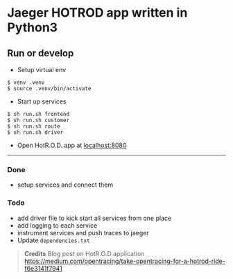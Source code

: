 # Jaeger HOTROD app written in Python3

## Run or develop

- Setup virtual env
```
$ venv .venv
$ source .venv/bin/activate
```
- Start up services
```
$ sh run.sh frontend
$ sh run.sh customer
$ sh run.sh route
$ sh run.sh driver
```
- Open HotR.O.D. app at [localhost:8080](localhost:8080)
------------------------
### Done
- setup services and connect them

### Todo
- add driver file to kick start all services from one place
- add logging to each service
- instrument services and push traces to jaeger
- Update `dependencies.txt`

>
> **Credits** Blog post on HotR.O.D application https://medium.com/opentracing/take-opentracing-for-a-hotrod-ride-f6e3141f7941
>